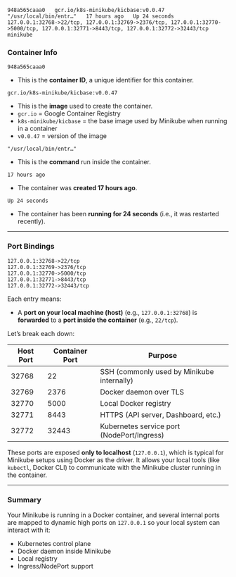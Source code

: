 `948a565caaa0   gcr.io/k8s-minikube/kicbase:v0.0.47   "/usr/local/bin/entr…"   17 hours ago   Up 24 seconds   127.0.0.1:32768->22/tcp, 127.0.0.1:32769->2376/tcp, 127.0.0.1:32770->5000/tcp, 127.0.0.1:32771->8443/tcp, 127.0.0.1:32772->32443/tcp   minikube`

### **Container Info**

```plaintext
948a565caaa0
```

* This is the **container ID**, a unique identifier for this container.

```plaintext
gcr.io/k8s-minikube/kicbase:v0.0.47
```

* This is the **image** used to create the container.
* `gcr.io` = Google Container Registry
* `k8s-minikube/kicbase` = the base image used by Minikube when running in a container
* `v0.0.47` = version of the image

```plaintext
"/usr/local/bin/entr…"
```

* This is the **command** run inside the container.

```plaintext
17 hours ago
```

* The container was **created 17 hours ago**.

```plaintext
Up 24 seconds
```

* The container has been **running for 24 seconds** (i.e., it was restarted recently).

---

### **Port Bindings**

```plaintext
127.0.0.1:32768->22/tcp
127.0.0.1:32769->2376/tcp
127.0.0.1:32770->5000/tcp
127.0.0.1:32771->8443/tcp
127.0.0.1:32772->32443/tcp
```

Each entry means:

* A **port on your local machine (host)** (e.g., `127.0.0.1:32768`) is **forwarded** to a **port inside the container** (e.g., `22/tcp`).

Let’s break each down:

| Host Port | Container Port | Purpose                                    |
| --------- | -------------- | ------------------------------------------ |
| 32768     | 22             | SSH (commonly used by Minikube internally) |
| 32769     | 2376           | Docker daemon over TLS                     |
| 32770     | 5000           | Local Docker registry                      |
| 32771     | 8443           | HTTPS (API server, Dashboard, etc.)        |
| 32772     | 32443          | Kubernetes service port (NodePort/Ingress) |

These ports are exposed **only to localhost** (`127.0.0.1`), which is typical for Minikube setups using Docker as the driver. It allows your local tools (like `kubectl`, Docker CLI) to communicate with the Minikube cluster running in the container.

---

### Summary

Your Minikube is running in a Docker container, and several internal ports are mapped to dynamic high ports on `127.0.0.1` so your local system can interact with it:

* Kubernetes control plane
* Docker daemon inside Minikube
* Local registry
* Ingress/NodePort support
